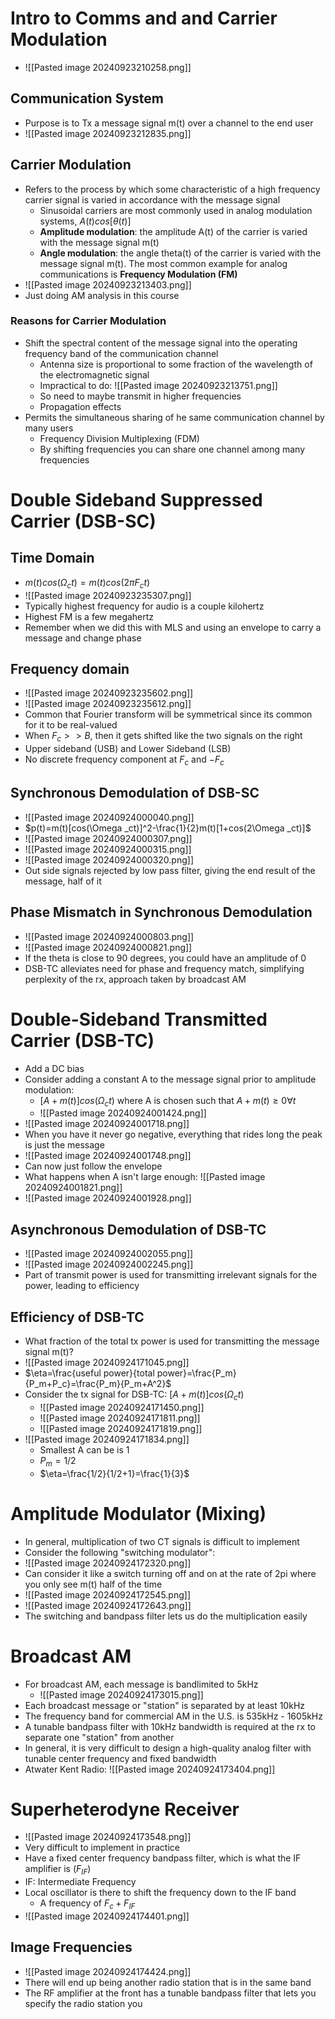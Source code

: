# Intro to Comms and and Carrier Modulation
- ![[Pasted image 20240923210258.png]]
## Communication System
- Purpose is to Tx a message signal m(t) over a channel to the end user
- ![[Pasted image 20240923212835.png]]
## Carrier Modulation
- Refers to the process by which some characteristic of a high frequency carrier signal is varied in accordance with the message signal
	- Sinusoidal carriers are most commonly used in analog modulation systems, $A(t)cos[\theta(t)]$
	- **Amplitude modulation**: the amplitude A(t) of the carrier is varied with the message signal m(t)
	- **Angle modulation**: the angle theta(t) of the carrier is varied with the message signal m(t). The most common example for analog communications is **Frequency Modulation (FM)**
- ![[Pasted image 20240923213403.png]]
- Just doing AM analysis in this course
### Reasons for Carrier Modulation
- Shift the spectral content of the message signal into the operating frequency band of the communication channel
	- Antenna size is proportional to some fraction of the wavelength of the electromagnetic signal
	- Impractical to do: ![[Pasted image 20240923213751.png]]
	- So need to maybe transmit in higher frequencies
	- Propagation effects
- Permits the simultaneous sharing of he same communication channel by many users
	- Frequency Division Multiplexing (FDM)
	- By shifting frequencies you can share one channel among many frequencies
# Double Sideband Suppressed Carrier (DSB-SC)
## Time Domain
- $m(t)cos(\Omega _ct)=m(t)cos(2\pi F_ct)$
- ![[Pasted image 20240923235307.png]]
- Typically highest frequency for audio is a couple kilohertz
- Highest FM is a few megahertz
- Remember when we did this with MLS and using an envelope to carry a message and change phase
## Frequency domain
- ![[Pasted image 20240923235602.png]]
- ![[Pasted image 20240923235612.png]]
- Common that Fourier transform will be symmetrical since its common for it to be real-valued
- When $F_c >> B$, then it gets shifted like the two signals on the right
- Upper sideband (USB) and Lower Sideband (LSB)
- No discrete frequency component at $F_c$ and $-F_c$
## Synchronous Demodulation of DSB-SC
- ![[Pasted image 20240924000040.png]]
- $p(t)=m(t)[cos(\Omega _ct)]^2-\frac{1}{2}m(t)[1+cos(2\Omega _ct)]$
- ![[Pasted image 20240924000307.png]]
- ![[Pasted image 20240924000315.png]]
- ![[Pasted image 20240924000320.png]]
- Out side signals rejected by low pass filter, giving the end result of the message, half of it
## Phase Mismatch in Synchronous Demodulation
- ![[Pasted image 20240924000803.png]]
- ![[Pasted image 20240924000821.png]]
- If the theta is close to 90 degrees, you could have an amplitude of 0
- DSB-TC alleviates need for phase and frequency match, simplifying perplexity of the rx, approach taken by broadcast AM
# Double-Sideband Transmitted Carrier (DSB-TC)
- Add a DC bias
- Consider adding a constant A to the message signal prior to amplitude modulation:
	- $[A+m(t)]cos(\Omega _ct)$ where A is chosen such that $A+m(t)\ge 0\forall t$
	- ![[Pasted image 20240924001424.png]]
- ![[Pasted image 20240924001718.png]]
- When you have it never go negative, everything that rides long the peak is just the message
- ![[Pasted image 20240924001748.png]]
- Can now just follow the envelope
- What happens when A isn't large enough: ![[Pasted image 20240924001821.png]]
- ![[Pasted image 20240924001928.png]]
## Asynchronous Demodulation of DSB-TC
- ![[Pasted image 20240924002055.png]]
- ![[Pasted image 20240924002245.png]]
- Part of transmit power is used for transmitting irrelevant signals for the power, leading to efficiency
## Efficiency of DSB-TC
- What fraction of the total tx power is used for transmitting the message signal m(t)?
- ![[Pasted image 20240924171045.png]]
- $\eta=\frac{useful power}{total power}=\frac{P_m}{P_m+P_c}=\frac{P_m}{P_m+A^2}$
- Consider the tx signal for DSB-TC: $[A+m(t)]cos(\Omega _ct)$
	- ![[Pasted image 20240924171450.png]]
	- ![[Pasted image 20240924171811.png]]
	- ![[Pasted image 20240924171819.png]]
- ![[Pasted image 20240924171834.png]]
	- Smallest A can be is 1
	- $P_m=1/2$
	- $\eta=\frac{1/2}{1/2+1}=\frac{1}{3}$
# Amplitude Modulator (Mixing)
- In general, multiplication of two CT signals is difficult to implement
- Consider the following "switching modulator":
- ![[Pasted image 20240924172320.png]]
- Can consider it like a switch turning off and on at the rate of 2pi where you only see m(t) half of the time
- ![[Pasted image 20240924172545.png]]
- ![[Pasted image 20240924172643.png]]
- The switching and bandpass filter lets us do the multiplication easily
# Broadcast AM
- For broadcast AM, each message is bandlimited to 5kHz
	- ![[Pasted image 20240924173015.png]]
- Each broadcast message or "station" is separated by at least 10kHz
- The frequency band for commercial AM in the U.S. is 535kHz - 1605kHz
- A tunable bandpass filter with 10kHz bandwidth is required at the rx to separate one "station" from another
- In general, it is very difficult to design a high-quality analog filter with tunable center frequency and fixed bandwidth
- Atwater Kent Radio: ![[Pasted image 20240924173404.png]]
# Superheterodyne Receiver
- ![[Pasted image 20240924173548.png]]
- Very difficult to implement in practice
- Have a fixed center frequency bandpass filter, which is what the IF amplifier is ($F_{IF}$)
- IF: Intermediate Frequency
- Local oscillator is there to shift the frequency down to the IF band
	- A frequency of $F_c+F_{IF}$
- ![[Pasted image 20240924174401.png]]
## Image Frequencies
- ![[Pasted image 20240924174424.png]]
- There will end up being another radio station that is in the same band
- The RF amplifier at the front has a tunable bandpass filter that lets you specify the radio station you
